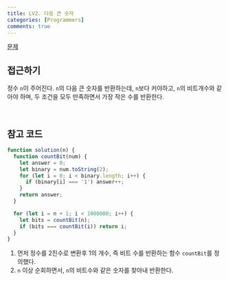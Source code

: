 ```yaml
---
title: LV2. 다음 큰 숫자
categories: [Programmers]
comments: true
---
```


[문제](https://programmers.co.kr/learn/courses/30/lessons/12911)

## 접근하기

정수 `n`이 주어진다. `n`의 다음 큰 숫자를 반환하는데, `n`보다 커야하고, `n`의 비트개수와 같아야 하며, 두 조건을 모두 만족하면서 가장 작은 수를 반환한다.

<br>

## 참고 코드

```js
function solution(n) {
  function countBit(num) {
    let answer = 0;
    let binary = num.toString(2);
    for (let i = 0; i < binary.length; i++) {
      if (binary[i] === '1') answer++;
    }
    return answer;
  }

  for (let i = n + 1; i < 1000000; i++) {
    let bits = countBit(n);
    if (bits === countBit(i)) return i;
  }
}
```

1. 먼저 정수를 2진수로 변환후 1의 개수, 즉 비트 수를 반환하는 함수 `countBit`를 정의했다.
2. `n` 이상 순회하면서, `n`의 비트수와 같은 숫자를 찾아내 반환한다.
